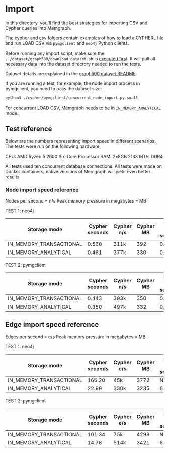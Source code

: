 # Import

In this directory, you'll find the best strategies for importing CSV and Cypher queries into Memgraph.

The cypher and csv folders contain examples of how to load a CYPHERL file and run LOAD CSV via `pymgclient` and `neo4j` Python clients. 

Before running any import script, make sure the `../dataset/graph500/download_dataset.sh` is [executed first](../datasets/graph500/README.md), 
It will pull all necessary data into the dataset directory needed to run the tests.

Dataset details are explained in the [graph500 dataset README](../datasets/graph500/README.md). 

If you are running a test, for example, the node import process in pymgclient, you need to pass the dataset size: 

```bash
python3 ./cypher/pymgclient/concurrent_node_import.py small
```

For concurrent LOAD CSV, Memgraph needs to be in [`IN_MEMORY_ANALYTICAL`](https://memgraph.com/docs/fundamentals/storage-memory-usage#in-memory-analytical-storage-mode) mode. 

## Test reference 

Below are the numbers representing import speed in different scenarios. The tests were run on the following hardware: 

CPU: AMD Ryzen 5 2600 Six-Core Processor
RAM: 2x8GB 2133 MT/s DDR4

All tests used ten concurrent database connections. All tests were made on Docker containers; native versions of Memgraph will yield even better results.

### Node import speed reference

Nodes per second = n/s
Peak memory pressure in megabytes = MB 

TEST 1: neo4j

| Storage mode             | Cypher seconds | Cypher n/s | Cypher MB | LOAD CSV seconds | LOAD CSV n/s | LOAD CSV MB |
|--------------------------|----------------|------------|-----------|------------------|--------------|-------------|
|  IN_MEMORY_TRANSACTIONAL |     0.560      |    311k    |   392     |      0.42        |    414k      |     230     |
|  IN_MEMORY_ANALYTICAL    |     0.461      |    377k    |   330     |      0.17        |    1.02M     |     140     |


TEST 2: pymgclient

| Storage mode             | Cypher seconds | Cypher n/s | Cypher MB | LOAD CSV seconds | LOAD CSV n/s | LOAD CSV MB |
|--------------------------|----------------|------------|-----------|------------------|--------------|-------------|
|  IN_MEMORY_TRANSACTIONAL |     0.443      |    393k    |   350     |      0.39        |    446k      |     203     |
|  IN_MEMORY_ANALYTICAL    |     0.350      |    497k    |   332     |      0.16        |    1.08M     |     142     |



## Edge import speed reference

Edges per second = e/s
Peak memory pressure in megabytes = MB 


TEST 1: neo4j

| Storage mode             | Cypher seconds | Cypher e/s | Cypher MB | LOAD CSV seconds | LOAD CSV e/s | LOAD CSV MB |
|--------------------------|----------------|------------|-----------|------------------|--------------|-------------|
|  IN_MEMORY_TRANSACTIONAL |     166.20     |    45k     |   3772    |       N/A        |     N/A      |       N/A   |
|  IN_MEMORY_ANALYTICAL    |     22.99      |    330k    |   3235    |       6.30       |     1.2M     |     1132    |


TEST 2: pymgclient

| Storage mode             | Cypher seconds | Cypher e/s | Cypher MB | LOAD CSV seconds | LOAD CSV e/s | LOAD CSV MB |
|--------------------------|----------------|------------|-----------|------------------|--------------|-------------|
|  IN_MEMORY_TRANSACTIONAL |     101.34     |    75k     |   4299    |       N/A        |     N/A      |       N/A   |
|  IN_MEMORY_ANALYTICAL    |     14.78      |    514k    |   3421    |       6.28       |     1.2M     |     1125    |

